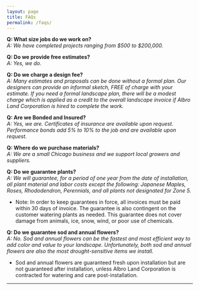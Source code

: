 ```yaml
---
layout: page
title: FAQs
permalink: /faqs/
---
```


**Q: What size jobs do we work on?**  
_A: We have completed projects ranging from $500 to $200,000._

**Q: Do we provide free estimates?**  
_A: Yes, we do._

**Q: Do we charge a design fee?**  
_A: Many estimates and proposals can be done without a formal plan. Our designers can provide an informal sketch, FREE of charge with your estimate. If you need a formal landscape plan, there will be a modest charge which is applied as a credit to the overall landscape invoice if Albro Land Corporation is hired to complete the work._

**Q: Are we Bonded and Insured?**  
_A: Yes, we are. Certificates of insurance are available upon request. Performance bonds add 5% to 10% to the job and are available upon request._

**Q: Where do we purchase materials?**  
_A: We are a small Chicago business and we support local growers and suppliers._

**Q: Do we guarantee plants?**  
_A: We will guarantee, for a period of one year from the date of installation, all plant material and labor costs except the following: Japanese Maples, Roses, Rhododendron, Perennials, and all plants not designated for Zone 5._

* Note: In order to keep guarantees in force, all invoices must be paid within 30 days of invoice. The guarantee is also contingent on the customer watering plants as needed. This guarantee does not cover damage from animals, ice, snow, wind, or poor use of chemicals.

**Q: Do we guarantee sod and annual flowers?**  
_A: No. Sod and annual flowers can be the fastest and most efficient way to add color and value to your landscape. Unfortunately, both sod and annual flowers are also the most drought-sensitive items we install._

* Sod and annual flowers are guaranteed fresh upon installation but are not guaranteed after installation, unless Albro Land Corporation is contracted for watering and care post-installation.

----
